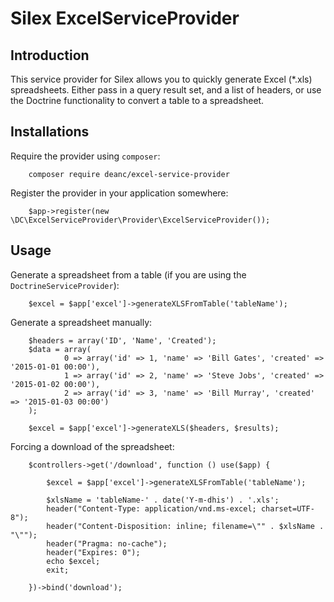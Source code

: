 # Silex ExcelServiceProvider

## Introduction

This service provider for Silex allows you to quickly generate Excel (*.xls) spreadsheets. Either pass in a query result
set, and a list of headers, or use the Doctrine functionality to convert a table to a spreadsheet.

## Installations

Require the provider using `composer`:

        composer require deanc/excel-service-provider
        
Register the provider in your application somewhere:

        $app->register(new \DC\ExcelServiceProvider\Provider\ExcelServiceProvider());

## Usage

Generate a spreadsheet from a table (if you are using the `DoctrineServiceProvider`):

        $excel = $app['excel']->generateXLSFromTable('tableName');
        
Generate a spreadsheet manually:

        $headers = array('ID', 'Name', 'Created');
        $data = array(
                0 => array('id' => 1, 'name' => 'Bill Gates', 'created' => '2015-01-01 00:00'),
                1 => array('id' => 2, 'name' => 'Steve Jobs', 'created' => '2015-01-02 00:00'),
                2 => array('id' => 3, 'name' => 'Bill Murray', 'created' => '2015-01-03 00:00')
        );

        $excel = $app['excel']->generateXLS($headers, $results);
        
Forcing a download of the spreadsheet:

        $controllers->get('/download', function () use($app) {
        
            $excel = $app['excel']->generateXLSFromTable('tableName');
        
            $xlsName = 'tableName-' . date('Y-m-dhis') . '.xls';
            header("Content-Type: application/vnd.ms-excel; charset=UTF-8");
            header("Content-Disposition: inline; filename=\"" . $xlsName . "\"");
            header("Pragma: no-cache");
            header("Expires: 0");
            echo $excel;
            exit;
                
        })->bind('download');